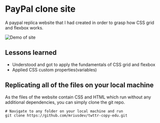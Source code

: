 # PayPal clone site
A paypal replica website that I had created in order to grasp how CSS grid and flexbox works.

![Demo of site](demo/desktop_view.gif)

## Lessons learned
- Understood and got to apply the fundamentals of CSS grid and flexbox
- Applied CSS custom properties(variables) 

## Replicating all of the files on your local machine
As the files of the website contain CSS and HTML which run without any additional dependencies, you can simply clone the git repo.
```
# Navigate to any folder on your local machine and run
git clone https://github.com/mriusdev/twttr-copy-edu.git
```